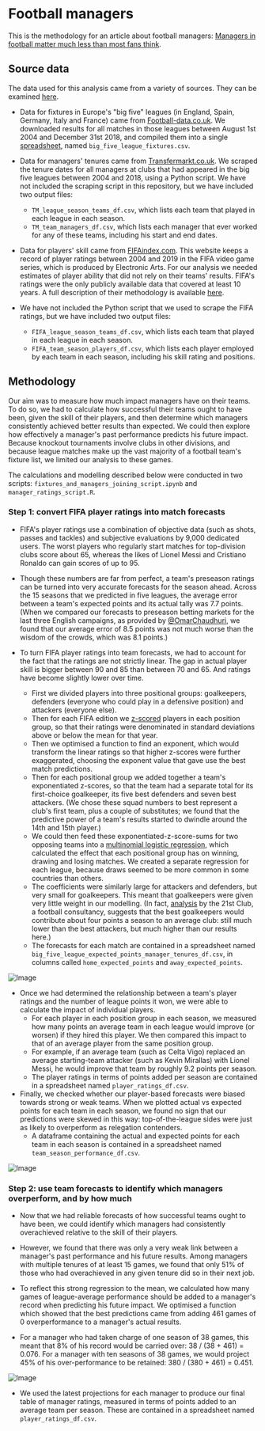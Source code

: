 # Football managers

This is the methodology for an article about football managers: [Managers in football matter much less than most fans think](https://www.economist.com/graphic-detail/2019/01/19/managers-in-football-matter-much-less-than-most-fans-think).

## Source data

The data used for this analysis came from a variety of sources. They can be examined [here](source_files).

- Data for fixtures in Europe's "big five" leagues (in England, Spain, Germany, Italy and France) came from [Football-data.co.uk](http://www.football-data.co.uk/data.php). We downloaded results for all matches in those leagues between August 1st 2004 and December 31st 2018, and compiled them into a single [spreadsheet](source_files/big_five_league_fixtures.csv), named `big_five_league_fixtures.csv`.

- Data for managers' tenures came from [Transfermarkt.co.uk](https://www.transfermarkt.co.uk/). We scraped the tenure dates for all managers at clubs that had appeared in the big five leagues between 2004 and 2018, using a Python script. We have not included the scraping script in this repository, but we have included two output files:
  - `TM_league_season_teams_df.csv`, which lists each team that played in each league in each season.
  - `TM_team_managers_df.csv`, which lists each manager that ever worked for any of these teams, including his start and end dates.

- Data for players' skill came from [FIFAindex.com](https://www.fifaindex.com/). This website keeps a record of player ratings between 2004 and 2019 in the FIFA video game series, which is produced by Electronic Arts. For our analysis we needed estimates of player ability that did not rely on their teams' results. FIFA's ratings were the only publicly available data that covered at least 10 years. A full description of their methodology is available [here](http://www.espnfc.co.uk/blog/espn-fc-united-blog/68/post/2959703/fifa-17-player-ratings-system-blends-advanced-stats-and-subjective-scouting). 

- We have not included the Python script that we used to scrape the FIFA ratings, but we have included two output files:
  - `FIFA_league_season_teams_df.csv`, which lists each team that played in each league in each season.
  - `FIFA_team_season_players_df.csv`, which lists each player employed by each team in each season, including his skill rating and positions.

## Methodology

Our aim was to measure how much impact managers have on their teams. To do so, we had to calculate how successful their teams ought to have been, given the skill of their players, and then determine which managers consistently achieved better results than expected. We could then explore how effectively a manager's past performance predicts his future impact. Because knockout tournaments involve clubs in other divisions, and because league matches make up the vast majority of a football team's fixture list, we limited our analysis to these games.

The calculations and modelling described below were conducted in two scripts: `fixtures_and_managers_joining_script.ipynb` and `manager_ratings_script.R`.


### Step 1: convert FIFA player ratings into match forecasts

- FIFA's player ratings use a combination of objective data (such as shots, passes and tackles) and subjective evaluations by 9,000 dedicated users. The worst players who regularly start matches for top-division clubs score about 65, whereas the likes of Lionel Messi and Cristiano Ronaldo can gain scores of up to 95.

- Though these numbers are far from perfect, a team's preseason ratings can be turned into very accurate forecasts for the season ahead. Across  the 15 seasons that we predicted in five leagues, the average error between a team's expected points and its actual tally was 7.7 points. (When we compared our forecasts to preseason betting markets for the last three English campaigns, as provided by [@OmarChaudhuri](https://twitter.com/OmarChaudhuri), we found that our average error of 8.5 points was not much worse than the wisdom of the crowds, which was 8.1 points.)

- To turn FIFA player ratings into team forecasts, we had to account for the fact that the ratings are not strictly linear. The gap in actual player skill is bigger between 90 and 85 than between 70 and 65. And ratings have become slightly lower over time.
  - First we divided players into three positional groups: goalkeepers, defenders (everyone who could play in a defensive position) and attackers (everyone else). 
  - Then for each FIFA edition we [z-scored](https://en.wikipedia.org/wiki/Standard_score) players in each position group, so that their ratings were denominated in standard deviations above or below the mean for that year. 
  - Then we optimised a function to find an exponent, which would transform the linear ratings so that higher z-scores were further exaggerated, choosing the exponent value that gave use the best match predictions.
  - Then for each positional group we added together a team's exponentiated z-scores, so that the team had a separate total for its first-choice goalkeeper, its five best defenders and seven best attackers. (We chose these squad numbers to best represent a club's first team, plus a couple of substitutes; we found that the predictive power of a team's results started to dwindle around the 14th and 15th player.)
  - We could then feed these exponentiated-z-score-sums for two opposing teams into a [multinomial logistic regression](https://en.wikipedia.org/wiki/Multinomial_logistic_regression), which calculated the effect that each positional group has on winning, drawing and losing matches. We created a separate regression for each league, because draws seemed to be more common in some countries than others.
  - The coefficients were similarly large for attackers and defenders, but very small for goalkeepers. This meant that goalkeepers were given very little weight in our modelling. (In fact, [analysis](https://www.economist.com/game-theory/2018/02/09/why-footballs-goalkeepers-are-cheap-and-unheralded) by the 21st Club, a football consultancy, suggests that the best goalkeepers would contribute about four points a season to an average club: still much lower than the best attackers, but much higher than our results here.)
  - The forecasts for each match are contained in a spreadsheet named `big_five_league_expected_points_manager_tenures_df.csv`, in columns called `home_expected_points` and `away_expected_points`.

![Image](charts/fifa_ratings_vs_points_added.png?raw=true)

- Once we had determined the relationship between a team's player ratings and the number of league points it won, we were able to calculate the impact of individual players.
  - For each player in each position group in each season, we measured how many points an average team in each league would improve (or worsen) if they hired this player. We then compared this impact to that of an average player from the same position group.
  - For example, if an average team (such as Celta Vigo) replaced an average starting-team attacker (such as Kevin Mirallas) with Lionel Messi, he would improve that team by roughly 9.2 points per season.
  - The player ratings in terms of points added per season are contained in a spreadsheet named `player_ratings_df.csv`.
- Finally, we checked whether our player-based forecasts were biased towards strong or weak teams. When we plotted actual vs expected points for each team in each season, we found no sign that our predictions were skewed in this way: top-of-the-league sides were just as likely to overperform as relegation contenders.
  - A dataframe containing the actual and expected points for each team in each season is contained in a spreadsheet named `team_season_performance_df.csv`.

![Image](charts/expected_vs_actual_points.png?raw=true)


### Step 2: use team forecasts to identify which managers overperform, and by how much

- Now that we had reliable forecasts of how successful teams ought to have been, we could identify which managers had consistently overachieved relative to the skill of their players.

- However, we found that there was only a very weak link between a manager's past performance and his future results. Among managers with multiple tenures of at least 15 games, we found that only 51% of those who had overachieved in any given tenure did so in their next job.

- To reflect this strong regression to the mean, we calculated how many games of league-average performance should be added to a manager's record when predicting his future impact. We optimised a function which showed that the best predictions came from adding 461 games of 0 overperformance to a manager's actual results.

- For a manager who had taken charge of one season of 38 games, this meant that 8% of his record would be carried over: 38 / (38 + 461) = 0.076. For a manager with ten seasons of 38 games, we would project 45% of his over-performance to be retained: 380 / (380 + 461) = 0.451.

![Image](charts/klopp.png?raw=true)

- We used the latest projections for each manager to produce our final table of manager ratings, measured in terms of points added to an average team per season. These are contained in a spreadsheet named `player_ratings_df.csv`.
